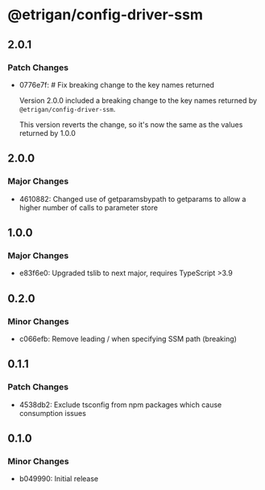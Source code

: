 # @etrigan/config-driver-ssm

## 2.0.1

### Patch Changes

- 0776e7f: # Fix breaking change to the key names returned

  Version 2.0.0 included a breaking change to the key names returned by `@etrigan/config-driver-ssm`.

  This version reverts the change, so it's now the same as the values returned by 1.0.0

## 2.0.0

### Major Changes

- 4610882: Changed use of getparamsbypath to getparams to allow a higher number of calls to parameter store

## 1.0.0

### Major Changes

- e83f6e0: Upgraded tslib to next major, requires TypeScript >3.9

## 0.2.0

### Minor Changes

- c066efb: Remove leading / when specifying SSM path (breaking)

## 0.1.1

### Patch Changes

- 4538db2: Exclude tsconfig from npm packages which cause consumption issues

## 0.1.0

### Minor Changes

- b049990: Initial release
